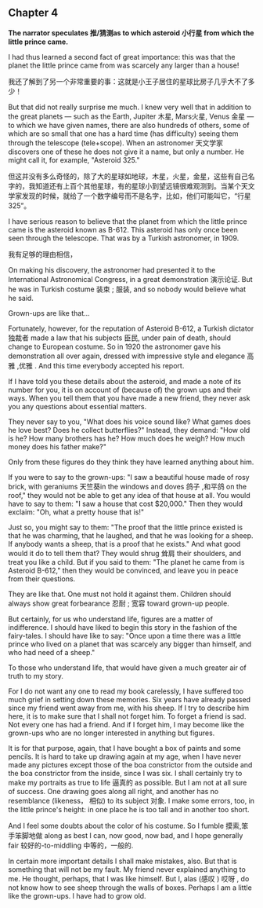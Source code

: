## Chapter 4

**The narrator speculates 推/猜测as to which asteroid 小行星 from which the little prince came.**

I had thus learned a second fact of great importance: this was that the planet the little prince came from was scarcely any larger than a house!

我还了解到了另一个非常重要的事：这就是小王子居住的星球比房子几乎大不了多少！

But that did not really surprise me much. I knew very well that in addition to the great planets — such as the Earth, Jupiter 木星, Mars火星, Venus 金星 — to which we have given names, there are also hundreds of others, some of which are so small that one has a hard time (has difficulty) seeing them through the telescope (tele+scope). When an astronomer 天文学家 discovers one of these he does not give it a name, but only a number. He might call it, for example, "Asteroid 325." 

但这并没有多么奇怪的，除了大的星球如地球，木星，火星，金星，这些有自己名字的，我知道还有上百个其他星球，有的星球小到望远镜很难观测到。当某个天文学家发现的时候，就给了一个数字编号而不是名字，比如，他们可能叫它，“行星325”。

I have serious reason to believe that the planet from which the little prince came is the asteroid known as B-612. This asteroid has only once been seen through the telescope. That was by a Turkish astronomer, in 1909.

我有足够的理由相信，

On making his discovery, the astronomer had presented it to the International Astronomical Congress, in a great demonstration 演示论证. But he was in Turkish costume 装束 ; 服装, and so nobody would believe what he said.

Grown-ups are like that...

Fortunately, however, for the reputation of Asteroid B-612, a Turkish dictator 独裁者 made a law that his subjects 臣民, under pain of death, should change to European costume. So in 1920 the astronomer gave his demonstration all over again, dressed with impressive style and elegance 高雅 ,优雅 . And this time everybody accepted his report.

If I have told you these details about the asteroid, and made a note of its number for you, it is on account of (because of) the grown ups and their ways. When you tell them that you have made a new friend, they never ask you any questions about essential matters.

They never say to you, "What does his voice sound like? What games does he love best? Does he collect butterflies?" Instead, they demand: "How old is he? How many brothers has he? How much does he weigh? How much money does his father make?"

Only from these figures do they think they have learned anything about him.

If you were to say to the grown-ups: "I saw a beautiful house made of rosy brick, with geraniums 天竺葵in the windows and doves 鸽子 ,和平鸽 on the roof," they would not be able to get any idea of that house at all. You would have to say to them: "I saw a house that cost $20,000." Then they would exclaim: "Oh, what a pretty house that is!"

Just so, you might say to them: "The proof that the little prince existed is that he was charming, that he laughed, and that he was looking for a sheep. If anybody wants a sheep, that is a proof that he exists." And what good would it do to tell them that? They would shrug 耸肩 their shoulders, and treat you like a child. But if you said to them: "The planet he came from is Asteroid B-612," then they would be convinced, and leave you in peace from their questions.

They are like that. One must not hold it against them. Children should always show great forbearance 忍耐 ; 宽容 toward grown-up people.

But certainly, for us who understand life, figures are a matter of indifference. I should have liked to begin this story in the fashion of the fairy-tales. I should have like to say: "Once upon a time there was a little prince who lived on a planet that was scarcely any bigger than himself, and who had need of a sheep."

To those who understand life, that would have given a much greater air of truth to my story.

For I do not want any one to read my book carelessly, I have suffered too much grief in setting down these memories. Six years have already passed since my friend went away from me, with his sheep. If I try to describe him here, it is to make sure that I shall not forget him. To forget a friend is sad. Not every one has had a friend. And if I forget him, I may become like the grown-ups who are no longer interested in anything but figures.

It is for that purpose, again, that I have bought a box of paints and some pencils. It is hard to take up drawing again at my age, when I have never made any pictures except those of the boa constrictor from the outside and the boa constrictor from the inside, since I was six. I shall certainly try to make my portraits as true to life 逼真的 as possible. But I am not at all sure of success. One drawing goes along all right, and another has no resemblance (likeness， 相似) to its subject 对象. I make some errors, too, in the little
prince's height: in one place he is too tall and in another too short.

And I feel some doubts about the color of his costume. So I fumble 摸索,笨手笨脚地做 along as best I can, now good, now bad, and I hope generally fair 较好的-to-middling 中等的，一般的.

In certain more important details I shall make mistakes, also. But that is something that will not be my fault. My friend never explained anything to me. He thought, perhaps, that I was like himself. But I, alas (感叹 ) 哎呀 , do not know how to see sheep through the walls of boxes. Perhaps I am a little like the grown-ups.
I have had to grow old. 
